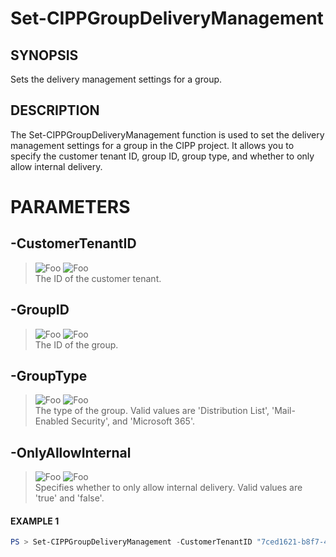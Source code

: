 # Set-CIPPGroupDeliveryManagement
## SYNOPSIS
Sets the delivery management settings for a group.
## DESCRIPTION
The Set-CIPPGroupDeliveryManagement function is used to set the delivery management settings for a group in the CIPP project. It allows you to specify the customer tenant ID, group ID, group type, and whether to only allow internal delivery.
# PARAMETERS

## **-CustomerTenantID**
> ![Foo](https://img.shields.io/badge/Type-String-Blue?) ![Foo](https://img.shields.io/badge/Mandatory-TRUE-Red?) \
The ID of the customer tenant.

  ## **-GroupID**
> ![Foo](https://img.shields.io/badge/Type-Guid-Blue?) ![Foo](https://img.shields.io/badge/Mandatory-TRUE-Red?) \
The ID of the group.

  ## **-GroupType**
> ![Foo](https://img.shields.io/badge/Type-String-Blue?) ![Foo](https://img.shields.io/badge/Mandatory-TRUE-Red?) \
The type of the group. Valid values are 'Distribution List', 'Mail-Enabled Security', and 'Microsoft 365'.

  ## **-OnlyAllowInternal**
> ![Foo](https://img.shields.io/badge/Type-String-Blue?) ![Foo](https://img.shields.io/badge/Mandatory-TRUE-Red?) \
Specifies whether to only allow internal delivery. Valid values are 'true' and 'false'.

 #### EXAMPLE 1
```powershell
PS > Set-CIPPGroupDeliveryManagement -CustomerTenantID "7ced1621-b8f7-4231-868c-bc6b1a2f1778" -GroupID "67890" -GroupType "Distribution List" -OnlyAllowInternal "true"
```

